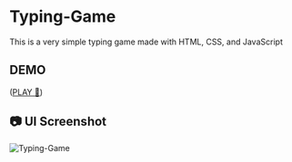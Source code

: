 # Typing-Game
This is a very simple typing game made with HTML, CSS, and JavaScript



## DEMO
([PLAY 🚀](https://gregoryannn.github.io/Typing-Game/))



## 📷 UI Screenshot
![Typing-Game](https://user-images.githubusercontent.com/32854050/158855216-afa7e08e-2828-4bbb-a859-aeeb53496f45.jpg)

